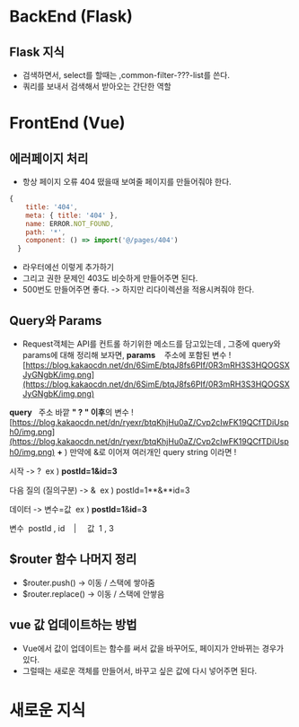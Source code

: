 # BackEnd (Flask)

## Flask 지식
  - 검색하면서, select를 할때는 ,common-filter-???-list를 쓴다.
  - 쿼리를 보내서 검색해서 받아오는 간단한 역할

# FrontEnd (Vue)

## 에러페이지 처리
  - 항상 페이지 오류 404 떴을때 보여줄 페이지를 만들어줘야 한다.
  ```jsx
  {
      title: '404',
      meta: { title: '404' },
      name: ERROR.NOT_FOUND,
      path: '*',
      component: () => import('@/pages/404')
    }
  ```
  - 라우터에선 이렇게 추가하기
  - 그리고 권한 문제인 403도 비슷하게 만들어주면 된다.
  - 500번도 만들어주면 좋다. -> 하지만 리다이렉션을 적용시켜줘야 한다.

## Query와 Params

  - Request객체는 API를 컨트롤 하기위한 메소드를 담고있는데 , 그중에 query와 params에 대해 정리해 보자면,
  **params**    주소에 포함된 변수
  ![https://blog.kakaocdn.net/dn/6SimE/btqJ8fs6PIf/0R3mRH3S3HQOGSXJyGNgbK/img.png](https://blog.kakaocdn.net/dn/6SimE/btqJ8fs6PIf/0R3mRH3S3HQOGSXJyGNgbK/img.png)

  **query**   주소 바깥 **" ? " 이후**의 변수
  ![https://blog.kakaocdn.net/dn/ryexr/btqKhjHu0aZ/Cvp2cIwFK19QCfTDiUsph0/img.png](https://blog.kakaocdn.net/dn/ryexr/btqKhjHu0aZ/Cvp2cIwFK19QCfTDiUsph0/img.png)
  **+** ) 만약에 &로 이어져 여러개인 query string 이라면 !

  시작 -> ?  ex ) **postId=1&id=3**

  다음 질의 (질의구분) -> &  ex ) postId=1**&**id=3

  데이터 -> 변수=값  ex ) **postId=1**&**id**=**3**

  변수  postId , id    |     값  1 , 3

## $router 함수 나머지 정리
  - $router.push() → 이동 / 스택에 쌓아줌
  - $router.replace() → 이동 / 스택에 안쌓음

## vue 값 업데이트하는 방법
  - Vue에서 값이 업데이트는 함수를 써서 값을 바꾸어도, 페이지가 안바뀌는 경우가 있다.
  - 그럴때는 새로운 객체를 만들어서, 바꾸고 싶은 값에 다시 넣어주면 된다.

# 새로운 지식

##
